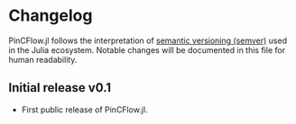 # Changelog

PinCFlow.jl follows the interpretation of
[semantic versioning (semver)](https://julialang.github.io/Pkg.jl/dev/compatibility/#Version-specifier-format-1) used in the Julia ecosystem. Notable changes will be documented in this file for human readability.

## Initial release v0.1

  - First public release of PinCFlow.jl.
